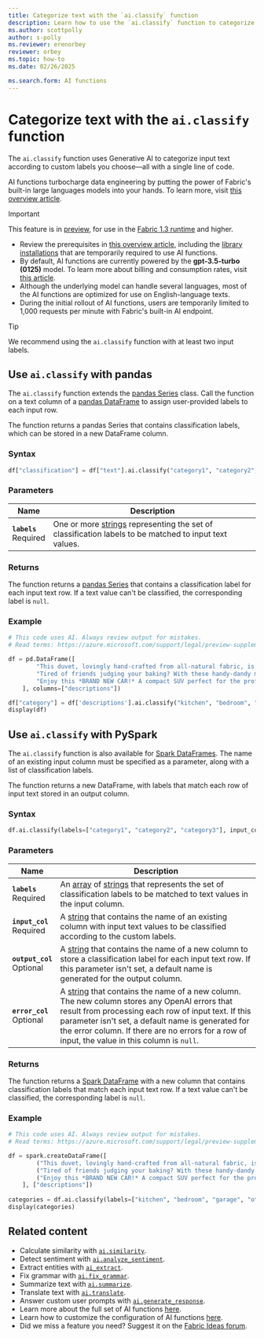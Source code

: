 ```yaml
---
title: Categorize text with the `ai.classify` function
description: Learn how to use the `ai.classify` function to categorize input text according to custom labels you choose.
ms.author: scottpolly
author: s-polly
ms.reviewer: erenorbey
reviewer: orbey
ms.topic: how-to
ms.date: 02/26/2025

ms.search.form: AI functions
---
```


# Categorize text with the `ai.classify` function

The `ai.classify` function uses Generative AI to categorize input text according to custom labels you choose—all with a single line of code.

AI functions turbocharge data engineering by putting the power of Fabric's built-in large languages models into your hands. To learn more, visit [this overview article](./overview.md).

> [!IMPORTANT]
> This feature is in [preview](../../get-started/preview.md), for use in the [Fabric 1.3 runtime](../../data-engineering/runtime-1-3.md) and higher.
>
> - Review the prerequisites in [this overview article](./overview.md), including the [library installations](./overview.md#getting-started-with-ai-functions) that are temporarily required to use AI functions.
> - By default, AI functions are currently powered by the **gpt-3.5-turbo (0125)** model. To learn more about billing and consumption rates, visit [this article](../ai-services/ai-services-overview.md).
> - Although the underlying model can handle several languages, most of the AI functions are optimized for use on English-language texts.
> - During the initial rollout of AI functions, users are temporarily limited to 1,000 requests per minute with Fabric's built-in AI endpoint.

> [!TIP]
> We recommend using the `ai.classify` function with at least two input labels.

## Use `ai.classify` with pandas

The `ai.classify` function extends the [pandas Series](https://pandas.pydata.org/docs/reference/api/pandas.Series.html) class. Call the function on a text column of a [pandas DataFrame](https://pandas.pydata.org/docs/reference/api/pandas.DataFrame.html) to assign user-provided labels to each input row.

The function returns a pandas Series that contains classification labels, which can be stored in a new DataFrame column.

### Syntax

```python
df["classification"] = df["text"].ai.classify("category1", "category2", "category3")
```

### Parameters

| **Name** | **Description** |
|---|---|
| **`labels`** <br> Required | One or more [strings](https://docs.python.org/3/library/stdtypes.html#str) representing the set of classification labels to be matched to input text values. |

### Returns

The function returns a [pandas Series](https://pandas.pydata.org/docs/reference/api/pandas.Series.html) that contains a classification label for each input text row. If a text value can't be classified, the corresponding label is `null`.

### Example

```python
# This code uses AI. Always review output for mistakes. 
# Read terms: https://azure.microsoft.com/support/legal/preview-supplemental-terms/

df = pd.DataFrame([
        "This duvet, lovingly hand-crafted from all-natural fabric, is perfect for a good night's sleep.",
        "Tired of friends judging your baking? With these handy-dandy measuring cups, you'll create culinary delights.",
        "Enjoy this *BRAND NEW CAR!* A compact SUV perfect for the professional commuter!"
    ], columns=["descriptions"])

df["category"] = df['descriptions'].ai.classify("kitchen", "bedroom", "garage", "other")
display(df)
```

## Use `ai.classify` with PySpark

The `ai.classify` function is also available for [Spark DataFrames](https://spark.apache.org/docs/latest/api/python/reference/pyspark.sql/dataframe.html). The name of an existing input column must be specified as a parameter, along with a list of classification labels.

The function returns a new DataFrame, with labels that match each row of input text stored in an output column.

### Syntax

```python
df.ai.classify(labels=["category1", "category2", "category3"], input_col="text", output_col="classification")
```

### Parameters

| **Name** | **Description** |
|---|---|
| **`labels`** <br> Required | An [array](https://spark.apache.org/docs/latest/api/python/reference/pyspark.sql/api/pyspark.sql.types.ArrayType.html) of [strings](https://spark.apache.org/docs/latest/api/python/reference/pyspark.sql/api/pyspark.sql.types.StringType.html) that represents the set of classification labels to be matched to text values in the input column. |
| **`input_col`** <br> Required | A [string](https://spark.apache.org/docs/latest/api/python/reference/pyspark.sql/api/pyspark.sql.types.StringType.html) that contains the name of an existing column with input text values to be classified according to the custom labels. |
| **`output_col`** <br> Optional | A [string](https://spark.apache.org/docs/latest/api/python/reference/pyspark.sql/api/pyspark.sql.types.StringType.html) that contains the name of a new column to store a classification label for each input text row. If this parameter isn't set, a default name is generated for the output column. |
| **`error_col`** <br> Optional | A [string](https://spark.apache.org/docs/latest/api/python/reference/pyspark.sql/api/pyspark.sql.types.StringType.html) that contains the name of a new column. The new column stores any OpenAI errors that result from processing each row of input text. If this parameter isn't set, a default name is generated for the error column. If there are no errors for a row of input, the value in this column is `null`. |

### Returns

The function returns a [Spark DataFrame](https://spark.apache.org/docs/latest/api/python/reference/pyspark.sql/dataframe.html) with a new column that contains classification labels that match each input text row. If a text value can't be classified, the corresponding label is `null`.

### Example

```python
# This code uses AI. Always review output for mistakes. 
# Read terms: https://azure.microsoft.com/support/legal/preview-supplemental-terms/

df = spark.createDataFrame([
        ("This duvet, lovingly hand-crafted from all-natural fabric, is perfect for a good night's sleep.",),
        ("Tired of friends judging your baking? With these handy-dandy measuring cups, you'll create culinary delights.",),
        ("Enjoy this *BRAND NEW CAR!* A compact SUV perfect for the professional commuter!",)
    ], ["descriptions"])
    
categories = df.ai.classify(labels=["kitchen", "bedroom", "garage", "other"], input_col="descriptions", output_col="categories")
display(categories)
```

## Related content

- Calculate similarity with [`ai.similarity`](./similarity.md).
- Detect sentiment with [`ai.analyze_sentiment`](./analyze-sentiment.md).
- Extract entities with [`ai_extract`](./extract.md).
- Fix grammar with [`ai.fix_grammar`](./fix-grammar.md).
- Summarize text with [`ai.summarize`](./summarize.md).
- Translate text with [`ai.translate`](./translate.md).
- Answer custom user prompts with [`ai.generate_response`](./generate-response.md).
- Learn more about the full set of AI functions [here](./overview.md).
- Learn how to customize the configuration of AI functions [here](./configuration.md).
- Did we miss a feature you need? Suggest it on the [Fabric Ideas forum](https://ideas.fabric.microsoft.com/).
